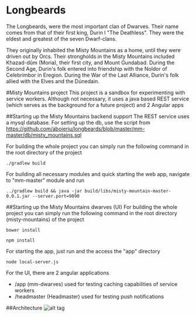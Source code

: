 # Longbeards

The Longbeards, were the most important clan of Dwarves. Their name comes from that of their first king, Durin I "The Deathless". They were the eldest and greatest of the seven Dwarf-clans.

They originally inhabited the Misty Mountains as a home, until they were driven out by Orcs. Their strongholds in the Misty Mountains included Khazad-dûm (Moria), their first city, and Mount Gundabad. During the Second Age, Durin's folk entered into friendship with the Noldor of Celebrimbor in Eregion. During the War of the Last Alliance, Durin's folk allied with the Elves and the Dúnedain.

#Misty Mountains project
This project is a sandbox for experimenting with service workers. Although not necessary, it uses a java based REST service (which serves as the background for a future project) and 2 Angular apps

##Starting up the Misty Mountains backend support
The REST service uses a mysql database. For setting up the db, use the script from https://github.com/aboieriu/longbeards/blob/master/mm-master/db/misty_mountains.sql

For building the whole project you can simply run the following command in the root directory of the project
```
./gradlew build
```

For building all necessary modules and quick starting the web app, navigate to "mm-master" module and run
```
../gradlew build && java -jar build/libs/misty-mountain-master-0.0.1.jar --server.port=9090
```
##Starting up the Misty Mountains dwarves (UI)
For building the whole project you can simply run the following command in the root directory (misty-mountains) of the project
```
bower install
```
```
npm install
```

For starting the app, just run and the access the "app" directory
```
node local-server.js
```

For the UI, there are 2 angular applications
- /app (mm-dwarves) used for testing caching capabilities of service workers
- /headmaster (Headmaster) used for testing push notifications

##Architecture
![alt tag](http://content.screencast.com/users/alex-boieriu/folders/Jing/media/aa09d3b6-04dc-4b96-87b7-6dea3493e032/00000377.png)
